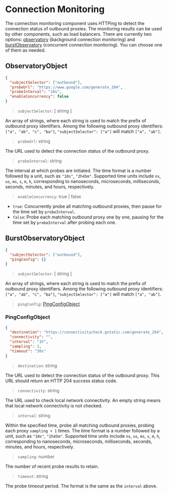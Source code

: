 # Connection Monitoring

The connection monitoring component uses HTTPing to detect the connection
status of outbound proxies. The monitoring results can be used by other
components, such as load balancers. There are currently two options:
[observatory](#observatoryobject) (background connection monitoring) and
[burstObservatory](#burstobservatoryobject) (concurrent connection monitoring).
You can choose one of them as needed.

## ObservatoryObject

```json
{
  "subjectSelector": ["outbound"],
  "probeUrl": "https://www.google.com/generate_204",
  "probeInterval": "10s",
  "enableConcurrency": false
}
```

> `subjectSelector`: \[ string \]

An array of strings, where each string is used to match the prefix of outbound proxy identifiers. Among the following outbound proxy identifiers: `["a", "ab", "c", "ba"]`, `"subjectSelector": ["a"]` will match `["a", "ab"]`.

> `probeUrl`: string

The URL used to detect the connection status of the outbound proxy.

> `probeInterval`: string

The interval at which probes are initiated. The time format is a number followed by a unit, such as `"10s"`, `"2h45m"`. Supported time units include `ns`, `us`, `ms`, `s`, `m`, `h`, corresponding to nanoseconds, microseconds, milliseconds, seconds, minutes, and hours, respectively.

> `enableConcurrency`: true | false

- `true`: Concurrently probe all matching outbound proxies, then pause for the time set by `probeInterval`.
- `false`: Probe each matching outbound proxy one by one, pausing for the time set by `probeInterval` after probing each one.

## BurstObservatoryObject

```json
{
  "subjectSelector": ["outbound"],
  "pingConfig": {}
}
```

> `subjectSelector`: \[ string \]

An array of strings, where each string is used to match the prefix of outbound proxy identifiers. Among the following outbound proxy identifiers: `["a", "ab", "c", "ba"]`, `"subjectSelector": ["a"]` will match `["a", "ab"]`.

> `pingConfig`: [PingConfigObject](#PingConfigObject)

### PingConfigObject

```json
{
  "destination": "https://connectivitycheck.gstatic.com/generate_204",
  "connectivity": "",
  "interval": "1h",
  "sampling": 3,
  "timeout": "30s"
}
```

> `destination`: string

The URL used to detect the connection status of the outbound proxy. This URL should return an HTTP 204 success status code.

> `connectivity`: string

The URL used to check local network connectivity. An empty string means that local network connectivity is not checked.

> `interval`: string

Within the specified time, probe all matching outbound proxies, probing each proxy `sampling + 1` times. The time format is a number followed by a unit, such as `"10s"`, `"2h45m"`. Supported time units include `ns`, `us`, `ms`, `s`, `m`, `h`, corresponding to nanoseconds, microseconds, milliseconds, seconds, minutes, and hours, respectively.

> `sampling`: number

The number of recent probe results to retain.

> `timeout`: string

The probe timeout period. The format is the same as the `interval` above.
